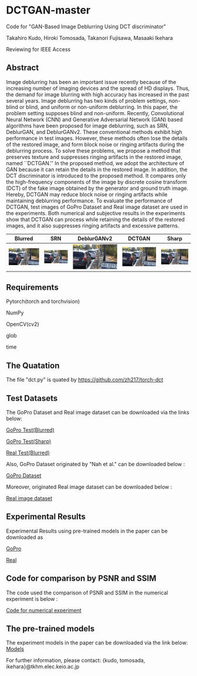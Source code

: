 # DCTGAN-master
Code for "GAN-Based Image Deblurring Using DCT discriminator"

Takahiro Kudo, Hiroki Tomosada, Takanori Fujisawa, Masaaki Ikehara

Reviewing for IEEE Access

## Abstract
Image deblurring has been an important issue recently because of the increasing number of imaging devices and the spread of HD displays. Thus, the demand for image blurring with high accuracy has increased in the past several years. Image deblurring has two kinds of problem settings, non-blind or blind, and uniform or non-uniform deblurring. In this paper, the problem setting supposes blind and non-uniform. Recently, Convolutional Neural Network (CNN) and Generative Adversarial Network (GAN) based algorithms have been proposed for image deblurring, such as SRN, DeblurGAN, and DeblurGANv2. These conventional methods exhibit high performance in test images. However, these methods often lose the details of the restored image, and form block noise or ringing artifacts during the deblurring process. To solve these problems, we propose a method that preserves texture and suppresses ringing artifacts in the restored image, named ``DCTGAN.'' In the proposed method, we adopt the architecture of GAN because it can retain the details in the restored image. In addition, the DCT discriminator is introduced to the proposed method. It compares only the high-frequency components of the image by discrete cosine transform (DCT) of the fake image obtained by the generator and ground truth image. Hereby, DCTGAN may reduce block noise or ringing artifacts while maintaining deblurring performance. To evaluate the performance of DCTGAN, test images of GoPro Dataset and Real image dataset are used in the experiments. Both numerical and subjective results in the experiments show that DCTGAN can process while retaining the details of the restored images, and it also suppresses ringing artifacts and excessive patterns.

| Blurred | SRN | DeblurGANv2 | DCTGAN | Sharp |
| --- | --- | --- | --- | --- |
| ![Blurred](./sample_results/Blurred.png) | ![SRN](./sample_results/SRN.png) | ![DeblurGANv2](./sample_results/DeblurGANv2.png) | ![DCTGAN](./sample_results/Proposed.png) | ![Sharp](./sample_results/Sharp.png) |

## Requirements
Pytorch(torch and torchvision)

NumPy

OpenCV(cv2)

glob

time

## The Quatation
The file "dct.py" is quated by <https://github.com/zh217/torch-dct>

## Test Datasets
The GoPro Dataset and Real image dataset can be downloaded via the links below:

[GoPro Test(Blurred)](https://drive.google.com/file/d/1rzAaZCrD5TTqtKAeskhdxuyo4CIhlR9J/view?usp=sharing)

[GoPro Test(Sharp)](https://drive.google.com/file/d/1rzAaZCrD5TTqtKAeskhdxuyo4CIhlR9J/view?usp=sharing)

[Real Test(Blurred)](https://drive.google.com/file/d/1dc9ToG-rRarge3z4j_OYAth8Q7QSKdep/view?usp=sharing)

Also, GoPro Dataset originated by "Nah et al." can be downloaded below :

[GoPro Dataset](https://github.com/SeungjunNah/DeepDeblur_release)

Moreover, originated Real image dataset can be downloaded below :

[Real image dataset](http://vllab.ucmerced.edu/wlai24/cvpr16_deblur_study/)

## Experimental Results
Experimental Results using pre-trained models in the paper can be downloaded as

[GoPro](https://drive.google.com/file/d/1XZfmWCvhaO95KjN6CTLEr1FcA1Y5SiZ8/view?usp=sharing)

[Real](https://drive.google.com/file/d/10e_XqajnQeiFlNk9o98uI8960Wzjl8EC/view?usp=sharing)

## Code for comparison by PSNR and SSIM
The code used the comparison of PSNR and SSIM in the numerical experiment is below : 

[Code for numerical experiment](https://drive.google.com/file/d/1TlV2UjN0JmwvhoqNe36CVZsexnwfT9Lh/view?usp=sharing)

## The pre-trained models
The experiment models in the paper can be downloaded via the link below:
[Models](https://drive.google.com/file/d/1EkLJWUjSmbDFuSF5U5jW3hqmLcIehL8j/view?usp=sharing)

For further information, please contact: {kudo, tomosada, ikehara}@tkhm.elec.keio.ac.jp

